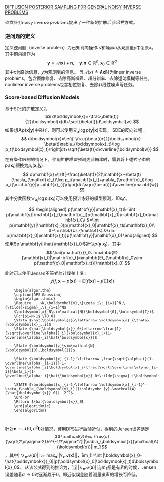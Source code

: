 [DIFFUSION POSTERIOR SAMPLING FOR GENERAL NOISY INVERSE PROBLEMS](https://arxiv.org/pdf/2209.14687)


论文针对noisy inverse problems提出了一种新的扩散后验采样方式。
### 逆问题的定义
定义逆问题（inverse problem）为已知前向操作$\mathcal{A}$和噪声$n$从观测量$y$中复原$x$。其中前向操作为
$$
\boldsymbol{y}=\mathcal{A}(\boldsymbol{x})+\boldsymbol{n},\quad \boldsymbol{y},\boldsymbol{n}\in\mathbb{R}^n,\boldsymbol{x}_0\in\mathbb{R}^d
$$
其中$x$为原始信息，$y$为观测到的信息。
当$\mathcal{A}(x)\triangleq \boldsymbol{A}\boldsymbol{x}$时为linear inverse problems，包含图像修复、去除高斯噪声、超分辨率、去除运动模糊等任务。
nonlinear inverse problems包含相位恢复、去除非线性噪声等任务。
### Score-based Diffusion Models
基于SDE的扩散定义为
$$
d\boldsymbol{x}=-\frac{\beta(t)}{2}\boldsymbol{x}dt+\sqrt{\beta(t)}d\boldsymbol{w}
$$
如果想从$p(\boldsymbol{x}|\boldsymbol{y})$中采样，则可以使用$\nabla_{\boldsymbol{x}}\log p(\boldsymbol{y}|\boldsymbol{x})$实现。
SDE的反向过程：
$$
d\boldsymbol{x}=\left[-\frac{\beta(t)}{2}\boldsymbol{x}-\beta(t)\nabla_{\boldsymbol{x}_t}\log p_t(\boldsymbol{x}_t)\right]dt+\sqrt{\beta(t)}d\overline{\boldsymbol{w}}
$$

在有条件限制的情况下，使用扩散模型预测先验概率时，需要将上述式子中的$p_t(\mathbf{x}_t)$替换为$p_t(\mathbf{x}_t|\mathbf{y})$：
$$
d\mathbf{x}=\left[-\frac{\beta(t)}{2}\mathbf{x}-\beta(t)(\nabla_{\mathbf{x}_t}\log p_t(\mathbf{x}_t)+\nabla_{\mathbf{x}_t}\log p_t(\mathbf{y}|\mathbf{x}_t))\right]dt+\sqrt{\beta(t)}d\overline{\mathbf{w}}
$$
其中分数函数$\nabla_{\mathbf{x}_t}\log p_t(\mathbf{x}_t)$可以使用预训练好的模型预测，即$s_{\theta^*}$。

$$
\begin{aligned}
p(\mathbf{y}|\mathbf{x}_t)
&=\int p(\mathbf{y}|\mathbf{x}_0,\mathbf{x}_t)p(\mathbf{x}_0|\mathbf{x}_t)d\mathbf{x}_0\\
&=\int p(\mathbf{y}|\mathbf{x}_0)p(\mathbf{x}_0|\mathbf{x}_t)d\mathbf{x}_0\\
&=\mathbb{E}_{\mathbf{x}_0\sim p(\mathbf{x}_0|\mathbf{x}_t)}p(\mathbf{y}|\mathbf{x}_0)
\end{aligned}
$$
使用$p(\mathbf{y}|\hat{\mathbf{x}}_0)$近似$p(\mathbf{y}|\mathbf{x}_t)$，其中
$$
\hat{\mathbf{x}}_0:=\mathbb{E}[\mathbf{x}_0|\mathbf{x}_t]=\mathbb{E}_{\mathbf{x}_0\sim p(\mathbf{x}_0|\mathbf{x}_t)}[\mathbf{x}_0]
$$

此时可以使用Jensen不等式估计误差上界：
$$
\mathcal{J}(f,\mathbf{x}\sim p(\mathbf{x}))=\mathbb{E}[f(\mathbf{x})]-f(\mathbb{E}[\mathbf{x}])
$$



```pseudo
    \begin{algorithm}
    \caption{DPS-Gaussian}
    \begin{algorithmic}
	\Require    $N,\boldsymbol{y},\{\zeta_i\}_{i=1}^N,\{\tilde{\sigma}_i\}_{i=1}^N$
    $\boldsymbol{x}_N\sim\mathcal{N}(\boldsymbol{0},\boldsymbol{I})$
    \For{$i=N-1$ \TO 0}
    \State $\hat{\boldsymbol{s}}\leftarrow \boldsymbol{s}_{\theta}(\boldsymbol{x}_i,i)$
    \State $\hat{\boldsymbol{x}}_0\leftarrow \frac{1}{\sqrt{\overline{\alpha}}_i}(\boldsymbol{x}_i+(1-\overline{\alpha}_i)\hat{\boldsymbol{s}})$
    
    \State $\boldsymbol{z}\sim\mathcal{N}(\boldsymbol{0},\boldsymbol{I})$
    
    \State $\boldsymbol{x}_{i-1}'\leftarrow \frac{\sqrt{\alpha_i}(1-\overline{\alpha}_{i-1})}{1-\overline{\alpha}_i}\boldsymbol{x}_i+\frac{\sqrt{\overline{\alpha}_{i-1}}\beta_i}{1-\overline{\alpha}_i}\hat{\boldsymbol{x}}_0+\tilde{\sigma}_i\boldsymbol{z}$
    
    \STATE $\boldsymbol{x}_{i-1}\leftarrow \boldsymbol{x}_{i-1}'-\zeta_i\nabla_{\boldsymbol{x}_i}||\boldsymbol{y}-\mathcal{A}(\hat{\boldsymbol{x}}_0)||_2^2$
    \EndFor
    \Return $\hat{\boldsymbol{x}}_0$
	\end{algorithmic}
    \end{algorithm}
    
	
```

针对$\boldsymbol{n}\sim\mathcal{N}(0,\sigma^2\boldsymbol{I})$对情况，使用DPS进行后验近似，得到的Jensen误差满足
$$
\mathcal{J}\leq \frac{d}{\sqrt{2\pi\sigma^2}}e^{-1/2\sigma^2}||\nabla_{\boldsymbol{x}}\mathcal{A}(\boldsymbol{x})||m_1
$$，其中$||\nabla_{\boldsymbol{x}}\mathcal{A}(\boldsymbol{x})||:=\max_{\boldsymbol{x}}||\nabla_{\boldsymbol{x}}\mathcal{A}(\boldsymbol{x})||$，$m_1:=\int||\boldsymbol{x}_0-\hat{\boldsymbol{x}}_0||p(\boldsymbol{x}_0|\boldsymbol{x}_t)d\boldsymbol{x}_0$。
从该公式得到的推论为，当$||\nabla_{\boldsymbol{x}}\mathcal{A}(\boldsymbol{x})||$与$m_1$都是有界的时候，Jensen误差随着$\sigma\rightarrow 0$时逐渐趋于0，即近似误差随着测量噪声的增长而降低。